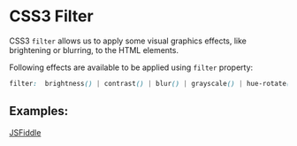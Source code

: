 # CSS3 Filter

CSS3 `filter` allows us to apply some visual graphics effects, like brightening or blurring, to the HTML elements.

Following effects are available to be applied using `filter` property:

```css
filter:  brightness() | contrast() | blur() | grayscale() | hue-rotate() | drop-shadow() | invert() | opacity() | saturate() | sepia();
```

## Examples:

[JSFiddle](https://jsfiddle.net/tiwarib/a9err95o/#tabs=result,css,html)

